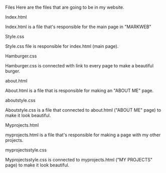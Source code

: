 Files
Here are the files that are going to be in my website.

Index.html

Index.html is a file that's responsible for the main page in "MARKWEB"

Style.css

Style.css file is responsible for index.html (main page).

Hamburger.css

Hamburger.css is connected with link to every page to make a beautiful burger.

about.html

About.html is a file that is responsible for making an "ABOUT ME" page.

aboutstyle.css

Aboutstyle.css is a file that connected to about.html ("ABOUT ME" page) to make it look beautiful.


Myprojects.html

myprojects.html is a file that's responsible for making a page with my other projects.


myprojectsstyle.css 

Myprojectsstyle.css is connected to myprojects.html ("MY PROJECTS" page) to make it look beautiful.
